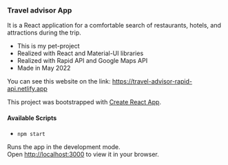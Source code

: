 ### Travel advisor App

It is a React application for a comfortable search of restaurants, hotels, and attractions during the trip.

- This is my pet-project
- Realized with React and Material-UI libraries
- Realized with Rapid API and Google Maps API
- Made in May 2022

You can see this website on the link: https://travel-advisor-rapid-api.netlify.app


This project was bootstrapped with [Create React App](https://github.com/facebook/create-react-app).

#### Available Scripts

- `npm start`

Runs the app in the development mode.\
Open [http://localhost:3000](http://localhost:3000) to view it in your browser.
